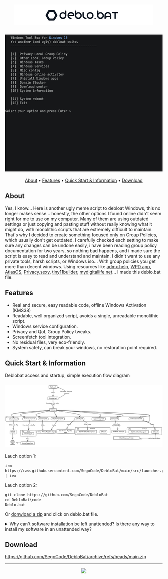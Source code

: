 <h1 align="center"><img src="https://github.com/SegoCode/DebloBat/blob/main/media/header.png"></h1>
<h3 align="center"><img  src="https://github.com/SegoCode/DebloBat/blob/main/media/demo-2.gif"></h3>

<p align="center">
  <a href="#about">About</a> •
  <a href="#features">Features</a> •
  <a href="#quick-start--information">Quick Start & Information</a> •
  <a href="#download">Download</a> 
</p>

## About

Yes, I know... Here is another ugly meme script to debloat Windows, this no longer makes sense... honestly, the other options I found online didn't seem right for me to use on my computer. Many of them are using outdated settings or just copying and pasting stuff without really knowing what it might do, with monolithic scripts that are extremely difficult to maintain. That's why I decided to create something focused only on Group Policies, which usually don't get outdated. I carefully checked each setting to make sure any changes can be undone easily, i have been reading group policy documentation for two years, so nothing bad happens, and i made sure the script is easy to read and understand and maintain. I didn't want to use any private tools, harsh scripts, or Windows iso... With group policies you get more than decent windows. Using resources like [admx.help](https://admx.help), [WPD app](https://wpd.app/), [AtlasOS](https://github.com/Atlas-OS/Atlas), [Privacy.sexy](https://privacy.sexy/), [tiny11builder](https://github.com/ntdevlabs/tiny11builder/), [mydigitallife.net](https://forums.mydigitallife.net/)... I made this deblo.bat file.


## Features

- Real and secure, easy readable code, offline Windows Activation (KMS38)
- Readable, well organized script, avoids a single, unreadable monolithic script.
- Windows service configuration.
- Privacy and QoL Group Policy tweaks.
- Screenfetch tool integration.
- No residual files, very eco-friendly.
- System safety, can break your windows, no restoration point required.

## Quick Start & Information

Deblobat access and startup, simple execution flow diagram
<h3 align="center"><img  src="https://github.com/SegoCode/DebloBat/blob/main/media/diagramRunFlow.png"></h3>

Lauch option 1:
```shell
irm https://raw.githubusercontent.com/SegoCode/DebloBat/main/src/launcher.ps1 | iex
```
Lauch option 2:
```shell
git clone https://github.com/SegoCode/DebloBat
cd DebloBat\code
Deblo.bat
```
Or [donwload a zip](https://github.com/SegoCode/DebloBat/archive/refs/heads/main.zip) and click on deblo.bat file.


<details>
  <summary>Why can't software installation be left unattended? Is there any way to install my software in an unattended way?</summary> 
  
 ##
  At first, the download manager had all the links to official programs handy, and I went through the documentation for each one to customize all installations silently. However, it was challenging to maintain. The "deblobat philosophy" aims to be as non-intrusive as possible, so using a package manager seemed intrusive to the system. Therefore, I simply download those binaries to make access easier for the user.

Still, if you want to unattended that process, I recommend "scoop." In its new version, it's quite decent. Here's a text block example that you can simply copy and paste using the button into your PowerShell terminal to install the software:
```shell
# Enable long paths in Windows registry for Scoop
Start-Process powershell -ArgumentList "-Command Set-ItemProperty -Path 'HKLM:\SYSTEM\CurrentControlSet\Control\FileSystem' -Name 'LongPathsEnabled' -Value 1" -Verb RunAs -Wait

# Install Scoop
Set-ExecutionPolicy -ExecutionPolicy RemoteSigned -Scope CurrentUser
Invoke-RestMethod -Uri https://get.scoop.sh | Invoke-Expression

# Install essential Scoop packages
scoop install refreshenv

scoop install 7zip
refreshenv

scoop install git
refreshenv

scoop install innounp
refreshenv

scoop install wixtoolset
refreshenv

scoop bucket add extras
scoop bucket add java
refreshenv

# You can add or remove programs below this section as needed
scoop install java/temurin-jdk
scoop install main/nodejs-lts
scoop install main/go
scoop install extras/filezilla
scoop install extras/vlc
scoop install extras/qview
scoop install extras/qbittorrent-enhanced
scoop install extras/telegram
scoop install extras/discord
scoop install extras/sublime-text
scoop install extras/flameshot
scoop install extras/simplewall
scoop install extras/firefox
```

</details>

## Download

https://github.com/SegoCode/DebloBat/archive/refs/heads/main.zip

---
<p align="center"><a href="https://github.com/SegoCode/DebloBat/graphs/contributors">
  <img src="https://contrib.rocks/image?repo=SegoCode/DebloBat" />
</a></p>
